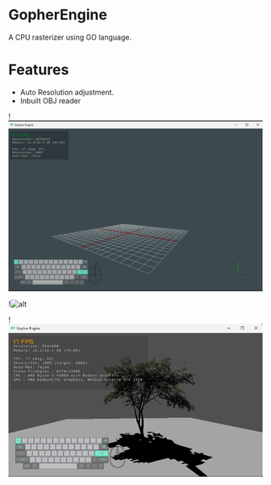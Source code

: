 # GopherEngine
A CPU rasterizer using GO language.

# Features
 - Auto Resolution adjustment.
 - Inbuilt OBJ reader

!![alt](./sources/wip_window.png)

!![alt](./sources/optimized.gif)

!![alt](./sources/wip02.png)
